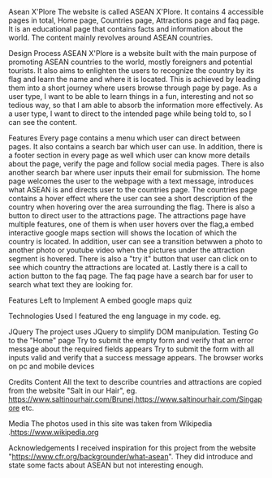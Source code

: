 Asean X'Plore
The website is called ASEAN X'Plore. It contains 4 accessible pages in total, Home page, Countries page, Attractions page and faq page. It is an educational page that contains facts and information about the world. The content mainly revolves around ASEAN countries.

Design Process
ASEAN X'Plore is a website built with the main purpose of promoting ASEAN countries to the world, mostly foreigners and potential tourists. It also aims to enlighten the users to recognize the country by its flag and learn the name and where it is located. This is achieved by leading them into a short journey where users browse through page by page. As a user type, I want to be able to learn things in a fun, interesting and not so tedious way, so that I am able to absorb the information more effectively. As a user type, I want to direct to the intended page while being told to, so I can see the content.

Features
Every page contains a menu which user can direct between pages. It also contains a search bar which user can use. In addition, there is a footer section in every page as well which user can know more details about the page, verify the page and follow social media pages. There is also another search bar where user inputs their email for submission.
The home page welcomes the user to the webpage with a text message, introduces what ASEAN is and directs user to the countries page.
The countries page contains a hover effect where the user can see a short description of the country when hovering over the area surrounding the flag. There is also a button to direct user to the attractions page.
The attractions page have multiple features, 
one of them is when user hovers over the flag,a embed interactive google maps section will shows the location of which the country is located. In addition, user can see a transition betwwen a photo to another photo or youtube video when the pictures under the attraction segment is hovered. There is also a "try it" button that user can click on to see which country the attractions are located at. Lastly there is a call to action button to the faq page.
The faq page have a search bar for user to search what text they are looking for.

Features Left to Implement
A embed google maps quiz

Technologies Used
I featured the eng language in my code. eg. <html lang="en">

JQuery
The project uses JQuery to simplify DOM manipulation.
Testing
Go to the "Home" page
Try to submit the empty form and verify that an error message about the required fields appears
Try to submit the form with all inputs valid and verify that a success message appears.
The browser works on pc and mobile devices

Credits
Content 
All the text to describe countries and attractions are copied from the website "Salt in our Hair", eg. https://www.saltinourhair.com/Brunei,https://www.saltinourhair.com/Singapore etc.

Media
The photos used in this site was taken from Wikipedia .https://www.wikipedia.org

Acknowledgements
I received inspiration for this project from the website "https://www.cfr.org/backgrounder/what-asean". They did introduce and state some facts about ASEAN but not interesting enough.